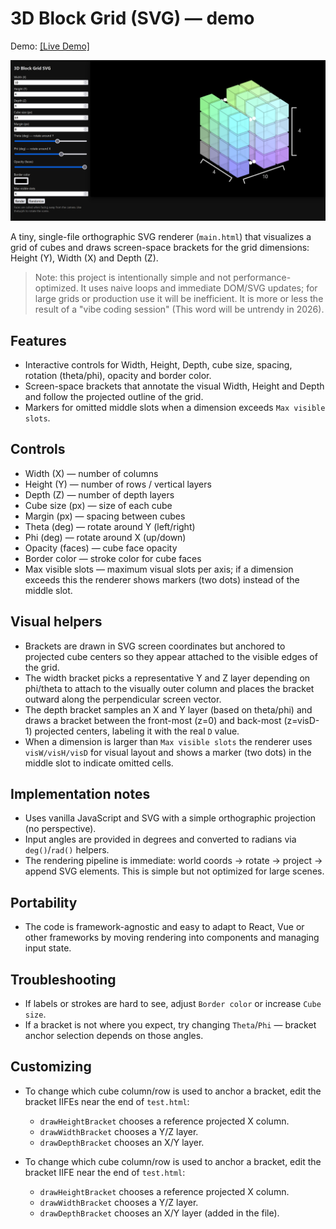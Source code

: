 # 3D Block Grid (SVG) — demo

Demo: [\[Live Demo\]](https://alexander-pck.github.io/svg-3d-block-grid-renderer/)

![Screenshot placeholder](./images/ExampleImage.png)

A tiny, single-file orthographic SVG renderer (`main.html`) that visualizes a grid of cubes and draws screen-space brackets for the grid dimensions: Height (Y), Width (X) and Depth (Z).

> Note: this project is intentionally simple and not performance-optimized. It uses naive loops and immediate DOM/SVG updates; for large grids or production use it will be inefficient. It is more or less the result of a "vibe coding session" (This word will be untrendy in 2026). 

## Features

- Interactive controls for Width, Height, Depth, cube size, spacing, rotation (theta/phi), opacity and border color.
- Screen-space brackets that annotate the visual Width, Height and Depth and follow the projected outline of the grid.
- Markers for omitted middle slots when a dimension exceeds `Max visible slots`.

## Controls

- Width (X) — number of columns
- Height (Y) — number of rows / vertical layers
- Depth (Z) — number of depth layers
- Cube size (px) — size of each cube
- Margin (px) — spacing between cubes
- Theta (deg) — rotate around Y (left/right)
- Phi (deg) — rotate around X (up/down)
- Opacity (faces) — cube face opacity
- Border color — stroke color for cube faces
- Max visible slots — maximum visual slots per axis; if a dimension exceeds this the renderer shows markers (two dots) instead of the middle slot.

## Visual helpers

- Brackets are drawn in SVG screen coordinates but anchored to projected cube centers so they appear attached to the visible edges of the grid.
- The width bracket picks a representative Y and Z layer depending on phi/theta to attach to the visually outer column and places the bracket outward along the perpendicular screen vector.
- The depth bracket samples an X and Y layer (based on theta/phi) and draws a bracket between the front-most (z=0) and back-most (z=visD-1) projected centers, labeling it with the real `D` value.
- When a dimension is larger than `Max visible slots` the renderer uses `visW/visH/visD` for visual layout and shows a marker (two dots) in the middle slot to indicate omitted cells.

## Implementation notes

- Uses vanilla JavaScript and SVG with a simple orthographic projection (no perspective).
- Input angles are provided in degrees and converted to radians via `deg()`/`rad()` helpers.
- The rendering pipeline is immediate: world coords -> rotate -> project -> append SVG elements. This is simple but not optimized for large scenes.

## Portability

- The code is framework-agnostic and easy to adapt to React, Vue or other frameworks by moving rendering into components and managing input state.

## Troubleshooting

- If labels or strokes are hard to see, adjust `Border color` or increase `Cube size`.
- If a bracket is not where you expect, try changing `Theta`/`Phi` — bracket anchor selection depends on those angles.

## Customizing

- To change which cube column/row is used to anchor a bracket, edit the bracket IIFEs near the end of `test.html`:
    - `drawHeightBracket` chooses a reference projected X column.
    - `drawWidthBracket` chooses a Y/Z layer.
    - `drawDepthBracket` chooses an X/Y layer.

- To change which cube column/row is used to anchor a bracket, edit the bracket IIFE near the end of `test.html`:
    - `drawHeightBracket` chooses a reference projected X column.
    - `drawWidthBracket` chooses a Y/Z layer.
    - `drawDepthBracket` chooses an X/Y layer (added in the file).
